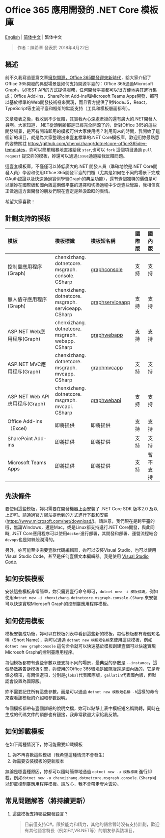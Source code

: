 # Office 365 應用開發的 .NET Core 模板庫

[English](../../readme.md) | [简体中文](../../lang/zh-cn/readme.md) | 繁体中文

> 作者：陳希章 發表於 2018年4月22日

## 概述

前不久我寫過壹篇文章[擁抱開源，Office 365開發迎來新時代](https://github.com/chenxizhang/office365dev/blob/master/docs/office365opensource.md)，給大家介紹了Office 365開發的典型場景是如何支持開源平臺的：Office 365通過Microsoft Graph，以REST API的方式提供服務，任何開發平臺都可以很方便地與其進行集成；Office Add-ins，SharePoint Add-ins和Microsoft Teams Apps開發，都可以基於標準的Web開發技術棧來實現，而且官方提供了對NodeJS，React，TypeScript等主流平臺和框架的默認支持（工具和模板層面都有）。

文章發表之後，我收到不少反饋，其實我內心深處牽掛的還有廣大的.NET開發人員啊。大家知道，.NET從頭到腳都是已經完全開源了的，針對Office 365的這些開發場景，是否有開箱即用的模板可供大家使用呢？利用周末的時間，我開始了這個新的項目，就是為大家整理出來壹套標準的.NET Core模板庫，歡迎用妳最熟悉的姿勢關註 <https://github.com/chenxizhang/dotnetcore-office365dev-templates>，妳可以簡單粗暴地直接給我 `star`,也可以 `fork` 這個項目通過 `pull request` 提交妳的模板，妳還可以通過`issue`通道給我反饋問題。

這壹套模板庫，不僅僅可以降低廣大的.NET 開發人員（準確地說是.NET Core開發人員）學習和使用Office 365開發平臺的門檻（尤其是如何在不同的場景下完成OAuth認證以及快速通過實例學習Graph的典型功能），還有壹個獨特的價值是可以讓妳在國際版和國內版這兩個平臺的選擇和切換過程中少走壹些彎路，我相信真正做過這方面開發的朋友們現在壹定是熱淚盈眶的表情。

希望大家喜歡！

## 計劃支持的模板

|模板|模板標識|模板短名稱|國際版|國內版|
|:---|:---|:---|:---|:---|
|控制臺應用程序(Graph)|chenxizhang.<br />dotnetcore.<br />msgraph.<br />console.<br />CSharp|[graphconsole](https://github.com/chenxizhang/dotnetcore-office365dev-templates/blob/master/dotnetcore-graph-console/README.md)|支持|支持|
|無人值守應用程序(Graph)|chenxizhang.<br />dotnetcore.<br />msgraph.<br />serviceapp.<br />CSharp|[graphserviceapp](https://github.com/chenxizhang/dotnetcore-office365dev-templates/tree/master/dotnetcore-graph-serviceapp/README.md)|支持|支持|
|ASP.NET Web應用程序(Graph)|chenxizhang.<br />dotnetcore.<br />msgraph.<br />webapp.<br />CSharp|[graphwebapp](https://github.com/chenxizhang/dotnetcore-office365dev-templates/tree/master/dotnetcore-graph-webapp/README.md)|支持|支持|
|ASP.NET MVC應用程序(Graph)|chenxizhang.<br />dotnetcore.<br />msgraph.<br />mvcapp.<br />CSharp|[graphmvcapp](https://github.com/chenxizhang/dotnetcore-office365dev-templates/tree/master/dotnetcore-graph-mvcapp/README.md)|支持|支持|
|ASP.NET Web API 應用程序(Graph)|chenxizhang.<br />dotnetcore.<br />msgraph.<br />mvcapi.<br />CSharp|[graphwebapi](https://github.com/chenxizhang/dotnetcore-office365dev-templates/tree/master/dotnetcore-graph-webapi/README.md)|支持|支持|
|Office Add-ins （Excel）|即將提供|即將提供|支持|支持|
|SharePoint Add-ins |即將提供|即將提供|支持|支持|
|Microsoft Teams Apps |即將提供|即將提供|支持|暫不支持|

## 先決條件

要使用這些模板，妳只需要在開發機器上面安裝了 .NET Core SDK 版本2.0 及以上即可。請通過官方網站提示到的方式進行下載和安裝(<https://www.microsoft.com/net/download/>)。請註意，我們現在是跨平臺的哦，無論Windows，還是Mac，或是Linux都支持進行.NET Core開發，與此同時, .NET Core應用程序可以使用`docker`進行部署，其開發和部署、運營流程結合`devops`也是如絲般潤滑的。

另外，妳可能至少需要壹款代碼編輯器，妳可以安裝Visual Studio，也可以使用Visual Studio Code，甚至是任何壹個文本編輯器。我是使用 [Visual Studio Code](http://code.visualstudio.com/).

## 如何安裝模板

安裝這些模板非常簡單，妳只需要壹行命令即可，`dotnet new -i 模板標識`，例如使用`dotnet new -i chenxizhang.dotnetcore.msgraph.console.CSharp` 來安裝可以快速實現Microsoft Graph的控制臺應用程序模板。

## 如何使用模板

模板安裝成功後，妳可以在模板列表中看到這些新的模板，每個模板都有壹個短名稱（Short Name），妳可以通過 `dotnet new 模板短名稱`來使用這些模板，例如 `dotnet new graphconsole` 這句命令就可以快速基於模板創建壹個可以快速實現Microsoft Graph的控制臺應用程序。

每個模板都帶有壹些參數以便支持不同的場景，最典型的參數是 `--instance`，這個參數將告訴模板引擎，妳使用的Office 365環境是國際版還是國內版的，它是壹個必填項，有兩個選項，分別是`global`代表國際版，`gallatin`代表國內版，但默認會設置為國際版。

妳不需要記住所有這些參數，而是可以通過 `dotnet new 模板短名稱 -h`這樣的命令來查看該模板的介紹和參數說明。

每個模板都帶有壹個詳細的說明文檔，妳可以點擊上表中模板短名稱跳轉，同時在生成的代碼文件的頂部也有鏈接，我非常歡迎大家給我反饋。

## 如何卸載模板

在如下兩種情況下，妳可能需要卸載模板

1. 妳不再喜歡這些模板（我希望這種情況不會發生）
1. 妳需要安裝模板的更新版本

無論是哪壹種原因，妳都可以隨時簡單地通過 `dotnet new -u 模板標識` 進行卸載，例如`dotnet new -u chenxizhang.dotnetcore.msgraph.console.CSharp`可以卸載控制臺應用程序模板。請放心，我不會帶走壹片雲彩。

## 常見問題解答（將持續更新）

1. 這些模板支持哪些開發語言？
    >目前僅支持C#。限於能力和精力，其他的語言暫時沒有支持計劃，歡迎有其他語言特長（例如F#,VB.NET等）的朋友參與該項目。